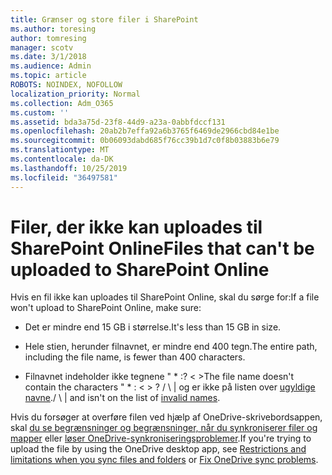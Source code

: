 ```yaml
---
title: Grænser og store filer i SharePoint
ms.author: toresing
author: tomresing
manager: scotv
ms.date: 3/1/2018
ms.audience: Admin
ms.topic: article
ROBOTS: NOINDEX, NOFOLLOW
localization_priority: Normal
ms.collection: Adm_O365
ms.custom: ''
ms.assetid: bda3a75d-23f8-44d9-a23a-0abbfdccf131
ms.openlocfilehash: 20ab2b7effa92a6b3765f6469de2966cbd84e1be
ms.sourcegitcommit: 0b06093dabd685f76cc39b1d7c0f8b03883b6e79
ms.translationtype: MT
ms.contentlocale: da-DK
ms.lasthandoff: 10/25/2019
ms.locfileid: "36497581"
---
```

# <a name="files-that-cant-be-uploaded-to-sharepoint-online"></a><span data-ttu-id="c45c3-102">Filer, der ikke kan uploades til SharePoint Online</span><span class="sxs-lookup"><span data-stu-id="c45c3-102">Files that can't be uploaded to SharePoint Online</span></span>

<span data-ttu-id="c45c3-103">Hvis en fil ikke kan uploades til SharePoint Online, skal du sørge for:</span><span class="sxs-lookup"><span data-stu-id="c45c3-103">If a file won't upload to SharePoint Online, make sure:</span></span>
  
- <span data-ttu-id="c45c3-104">Det er mindre end 15 GB i størrelse.</span><span class="sxs-lookup"><span data-stu-id="c45c3-104">It's less than 15 GB in size.</span></span>
    
- <span data-ttu-id="c45c3-105">Hele stien, herunder filnavnet, er mindre end 400 tegn.</span><span class="sxs-lookup"><span data-stu-id="c45c3-105">The entire path, including the file name, is fewer than 400 characters.</span></span>
    
- <span data-ttu-id="c45c3-106">Filnavnet indeholder ikke tegnene " \* :? \< \></span><span class="sxs-lookup"><span data-stu-id="c45c3-106">The file name doesn't contain the characters " \* : \< \> ?</span></span> <span data-ttu-id="c45c3-107">/ \ | og er ikke på listen over [ugyldige navne](https://go.microsoft.com/fwlink/?linkid=866430).</span><span class="sxs-lookup"><span data-stu-id="c45c3-107">/ \ | and isn't on the list of [invalid names](https://go.microsoft.com/fwlink/?linkid=866430).</span></span>
    
<span data-ttu-id="c45c3-108">Hvis du forsøger at overføre filen ved hjælp af OneDrive-skrivebordsappen, skal [du se begrænsninger og begrænsninger, når du synkroniserer filer og mapper](http://go.microsoft.com/fwlink/p/?LinkID=717734) eller [løser OneDrive-synkroniseringsproblemer](https://go.microsoft.com/fwlink/?linkid=866431).</span><span class="sxs-lookup"><span data-stu-id="c45c3-108">If you're trying to upload the file by using the OneDrive desktop app, see [Restrictions and limitations when you sync files and folders](http://go.microsoft.com/fwlink/p/?LinkID=717734) or [Fix OneDrive sync problems](https://go.microsoft.com/fwlink/?linkid=866431).</span></span>
  

